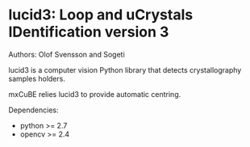 lucid3: Loop and uCrystals IDentification version 3
===================================================

Authors: Olof Svensson and Sogeti

lucid3 is a computer vision Python library that detects
crystallography samples holders.

mxCuBE relies lucid3 to provide automatic centring.

Dependencies:
- python >= 2.7
- opencv >= 2.4

